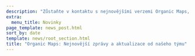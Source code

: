 ```yaml
---
description: "Zůstaňte v kontaktu s nejnovějšími verzemi Organic Maps, novinkami a aktualizacemi od našeho týmu"
extra:
  menu_title: Novinky
page_template: news_post.html
sort_by: date
template: news/root_section.html
title: "Organic Maps: Nejnovější zprávy a aktualizace od našeho týmu"
---
```

